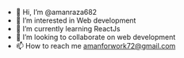 - 👋 Hi, I’m @amanraza682
- 👀 I’m interested in Web development
- 🌱 I’m currently learning ReactJs
- 💞️ I’m looking to collaborate on web development 
- 📫 How to reach me amanforwork72@gmail.com

<!---
amanraza682/amanraza682 is a ✨ special ✨ repository because its `README.md` (this file) appears on your GitHub profile.
You can click the Preview link to take a look at your changes.
--->
